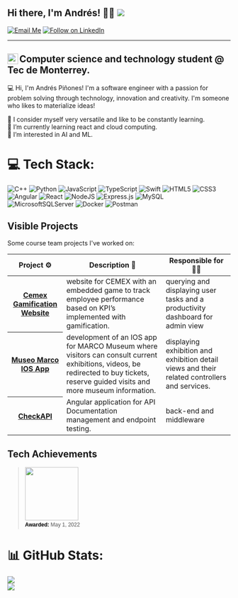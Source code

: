 ## Hi there, I'm Andrés! 👋🏻 [![](https://visitcount.itsvg.in/api?id=andrespinones&icon=0&color=0)](https://visitcount.itsvg.in)
[![Email Me](https://img.shields.io/badge/Email-andrespinones@gmail.com-BB001B.svg)](mailto:andrespinones@gmail.com)
[![Follow on LinkedIn](https://img.shields.io/badge/Follow-LinkedIn-2867B2.svg)](https://linkedin.com/in/andrespinones)

---
<img align = "left" width="24px" height="24px" src="https://upload.wikimedia.org/wikipedia/commons/4/47/Logo_del_ITESM.svg">Computer science and technology student @ Tec de Monterrey. 
--
💻 Hi, I'm Andrés Piñones! I'm a software engineer with a passion for problem solving through technology, innovation and creativity. I'm someone who likes to materialize ideas!

📖 I consider myself very versatile and like to be constantly learning.<br>
🌱 I’m currently learning react and cloud computing.<br>
🔭 I’m interested in AI and ML.

# 💻 Tech Stack:
![C++](https://img.shields.io/badge/c++-%2300599C.svg?style=for-the-badge&logo=c%2B%2B&logoColor=white) ![Python](https://img.shields.io/badge/python-3670A0?style=for-the-badge&logo=python&logoColor=ffdd54) ![JavaScript](https://img.shields.io/badge/javascript-%23323330.svg?style=for-the-badge&logo=javascript&logoColor=%23F7DF1E) ![TypeScript](https://img.shields.io/badge/typescript-%23007ACC.svg?style=for-the-badge&logo=typescript&logoColor=white) ![Swift](https://img.shields.io/badge/swift-F54A2A?style=for-the-badge&logo=swift&logoColor=white)
![HTML5](https://img.shields.io/badge/html5-%23E34F26.svg?style=for-the-badge&logo=html5&logoColor=white) ![CSS3](https://img.shields.io/badge/css3-%231572B6.svg?style=for-the-badge&logo=css3&logoColor=white) ![Angular](https://img.shields.io/badge/angular-%23DD0031.svg?style=for-the-badge&logo=angular&logoColor=white) ![React](https://img.shields.io/badge/react-%2320232a.svg?style=for-the-badge&logo=react&logoColor=%2361DAFB) 
![NodeJS](https://img.shields.io/badge/node.js-6DA55F?style=for-the-badge&logo=node.js&logoColor=white) ![Express.js](https://img.shields.io/badge/express.js-%23404d59.svg?style=for-the-badge&logo=express&logoColor=%2361DAFB) 
![MySQL](https://img.shields.io/badge/mysql-%2300f.svg?style=for-the-badge&logo=mysql&logoColor=white) ![MicrosoftSQLServer](https://img.shields.io/badge/Microsoft%20SQL%20Sever-CC2927?style=for-the-badge&logo=microsoft%20sql%20server&logoColor=white) ![Docker](https://img.shields.io/badge/docker-%230db7ed.svg?style=for-the-badge&logo=docker&logoColor=white) ![Postman](https://img.shields.io/badge/Postman-FF6C37?style=for-the-badge&logo=postman&logoColor=white)

## Visible Projects
Some course team projects I've worked on:
<table>
  <thead>
    <th>Project ⚙️</th>
    <th>Description 📝</th>
    <th>Responsible for 🧑‍🏭</th>
  </thead>
  <tbody>
    <tr>
      <th><a href="https://github.com/EdithBenvenuto/CemexWeb">Cemex Gamification Website</a></th>
      <td> website for CEMEX with an embedded game to track employee performance based on KPI’s implemented with gamification.</td>
      <td>querying and displaying user tasks and a productivity dashboard for admin view</td>
    </tr>
    <tr>
      <th><a href="https://github.com/solishiguera/TC2007B.3-MARCO-iOS">Museo Marco IOS App</a></th>
      <td>development of an IOS app for MARCO Museum where visitors can consult current exhibitions, videos, be redirected to buy tickets, reserve guided             visits and more museum information.
      </td>
      <td>displaying exhibition and exhibition detail views and their related controllers and services.</td>
    </tr>
    <tr>
      <th><a href="https://github.com/andrespinones/checkAPI">CheckAPI</a></th>
      <td>Angular application for API Documentation management and endpoint testing.</td>
      <td>back-end and middleware</td>
    </tr>
  </tbody>
</table>

## Tech Achievements
<blockquote class="badgr-badge" style="font-family: Helvetica, Roboto, &quot;Segoe UI&quot;, Calibri, sans-serif;"><a href="https://api.badgr.io/public/assertions/Y5LCWFw0TB-Zqs9u34Er-w?identity__email=andrespinones%40gmail.com"><img width="120px" height="120px" src="https://api.badgr.io/public/assertions/Y5LCWFw0TB-Zqs9u34Er-w/image"></a><p class="badgr-badge-date" style="margin: 0; font-size: 12px; font-style: normal; font-stretch: normal; line-height: 1.67; letter-spacing: normal; text-align: left; color: #555555;"><strong style="font-size: 12px; font-weight: bold; font-style: normal; font-stretch: normal; line-height: 1.67; letter-spacing: normal; text-align: left; color: #000;">Awarded: </strong>May 1, 2022</p></blockquote>



# 📊 GitHub Stats:
![](https://github-readme-stats.vercel.app/api?username=andrespinones&theme=dark&hide_border=false&include_all_commits=false&count_private=false)<br/>
![](https://github-readme-streak-stats.herokuapp.com/?user=andrespinones&theme=dark&hide_border=false)<br/>






